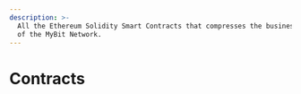 ```yaml
---
description: >-
  All the Ethereum Solidity Smart Contracts that compresses the business logic
  of the MyBit Network.
---
```


# Contracts


